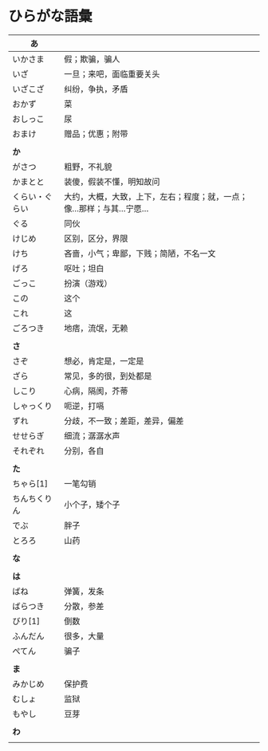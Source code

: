 # ひらがな語彙

| あ             |                                                                   |
| -------------- | :---------------------------------------------------------------- |
| いかさま       | 假；欺骗，骗人                                                    |
| いざ           | 一旦；来吧，面临重要关头                                          |
| いざこざ       | 纠纷，争执，矛盾                                                  |
| おかず         | 菜                                                                |
| おしっこ       | 尿                                                                |
| おまけ         | 赠品；优惠；附带                                                  |
|                |                                                                   |
| **か**         |                                                                   |
| がさつ         | 粗野，不礼貌                                                      |
| かまとと       | 装傻，假装不懂，明知故问                                          |
| くらい・ぐらい | 大约，大概，大致，上下，左右；程度；就，一点；像…那样；与其…宁愿… |
| ぐる           | 同伙                                                              |
| けじめ         | 区别，区分，界限                                                  |
| けち           | 吝啬，小气；卑鄙，下贱；简陋，不名一文                            |
| げろ           | 呕吐；坦白                                                        |
| ごっこ         | 扮演（游戏）                                                      |
| この           | 这个                                                              |
| これ           | 这                                                                |
| ごろつき       | 地痞，流氓，无赖                                                  |
|                |                                                                   |
| **さ**         |                                                                   |
| さぞ           | 想必，肯定是，一定是                                              |
| ざら           | 常见，多的很，到处都是                                            |
| しこり         | 心病，隔阂，芥蒂                                                  |
| しゃっくり     | 呃逆，打嗝                                                        |
| ずれ           | 分歧，不一致；差距，差异，偏差                                    |
| せせらぎ       | 细流；潺潺水声                                                    |
| それぞれ       | 分别，各自                                                        |
|                |                                                                   |
| **た**         |                                                                   |
| ちゃら[1]      | 一笔勾销                                                          |
| ちんちくりん   | 小个子，矮个子                                                    |
| でぶ           | 胖子                                                              |
| とろろ         | 山药                                                              |
|                |                                                                   |
| **な**         |                                                                   |
|                |                                                                   |
| **は**         |                                                                   |
| ばね           | 弹簧，发条                                                        |
| ばらつき       | 分散，参差                                                        |
| びり[1]        | 倒数                                                              |
| ふんだん       | 很多，大量                                                        |
| ぺてん         | 骗子                                                              |
|                |                                                                   |
| **ま**         |                                                                   |
| みかじめ       | 保护费                                                            |
| むしょ         | 监狱                                                              |
| もやし         | 豆芽                                                              |
|                |                                                                   |
| **わ**         |                                                                   |
|                |                                                                   |
